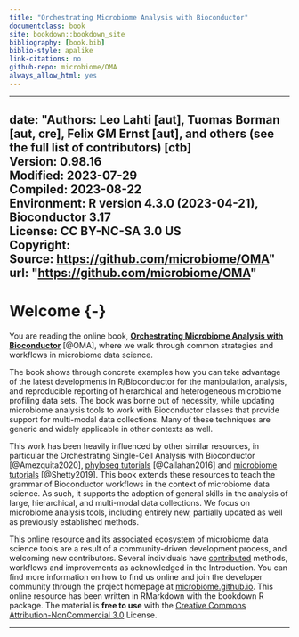 ```yaml
--- 
title: "Orchestrating Microbiome Analysis with Bioconductor"
documentclass: book
site: bookdown::bookdown_site
bibliography: [book.bib]
biblio-style: apalike
link-citations: no
github-repo: microbiome/OMA
always_allow_html: yes
---
```




---
date: "**Authors:** Leo Lahti [aut], Tuomas Borman [aut, cre], Felix GM Ernst [aut], and others (see the full list of contributors) [ctb]<br/>
  **Version:** 0.98.16<br/>
  **Modified:** 2023-07-29<br/>
  **Compiled:** 2023-08-22<br/>
  **Environment:** R version 4.3.0 (2023-04-21), Bioconductor 3.17<br/>
  **License:** CC BY-NC-SA 3.0 US<br/>
  **Copyright:** <br/>
  **Source:** https://github.com/microbiome/OMA"
url: "https://github.com/microbiome/OMA"
---


# Welcome {-}

You are reading the online book, [**Orchestrating Microbiome Analysis
with Bioconductor**](https://microbiome.github.io/OMA/) [@OMA], where we
walk through common strategies and workflows in microbiome data
science.

The book shows through concrete examples how you can take advantage of
the latest developments in R/Bioconductor for the manipulation,
analysis, and reproducible reporting of hierarchical and heterogeneous
microbiome profiling data sets. The book was borne out of necessity,
while updating microbiome analysis tools to work with Bioconductor
classes that provide support for multi-modal data collections. Many of
these techniques are generic and widely applicable in other contexts
as well.

This work has been heavily influenced by other similar resources, in
particular the Orchestrating Single-Cell Analysis with Bioconductor
[@Amezquita2020], [phyloseq
tutorials](http://joey711.github.io/phyloseq/tutorials-index)
[@Callahan2016] and [microbiome
tutorials](https://microbiome.github.io/tutorials/) [@Shetty2019].
This book extends these resources to teach the grammar of Bioconductor
workflows in the context of microbiome data science.  As such, it
supports the adoption of general skills in the analysis of large,
hierarchical, and multi-modal data collections. We focus on microbiome
analysis tools, including entirely new, partially updated as well as
previously established methods.

This online resource and its associated ecosystem of microbiome data
science tools are a result of a community-driven development process,
and welcoming new contributors. Several individuals have
[contributed](https://github.com/microbiome/OMA/graphs/contributors)
methods, workflows and improvements as acknowledged in the
Introduction. You can find more information on how to find us online
and join the developer community through the project homepage at
[microbiome.github.io](https://microbiome.github.io). This online
resource has been written in RMarkdown with the bookdown R
package. The material is **free to use** with the [Creative Commons
Attribution-NonCommercial
3.0](https://creativecommons.org/licenses/by-nc/3.0/us/) License.


--------------




